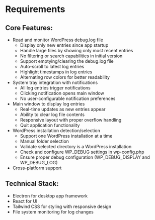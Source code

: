 # Requirements

## Core Features:

- Read and monitor WordPress debug.log file
  - Display only new entries since app startup
  - Handle large files by showing only most recent entries
  - No filtering or search capabilities in initial version
  - Support emptying/clearing the debug.log file
  - Auto-scroll to latest log entries
  - Highlight timestamps in log entries
  - Alternating row colors for better readability
- System tray integration with notifications
  - All log entries trigger notifications
  - Clicking notification opens main window
  - No user-configurable notification preferences
- Main window to display log entries
  - Real-time updates as new entries appear
  - Ability to clear log file contents
  - Responsive layout with proper overflow handling
  - Quit application functionality
- WordPress installation detection/selection
  - Support one WordPress installation at a time
  - Manual folder selection
  - Validate selected directory is a WordPress installation
  - Check and configure WP_DEBUG settings in wp-config.php
  - Ensure proper debug configuration (WP_DEBUG_DISPLAY and WP_DEBUG_LOG)
- Cross-platform support

## Technical Stack:

- Electron for desktop app framework
- React for UI
- Tailwind CSS for styling with responsive design
- File system monitoring for log changes
